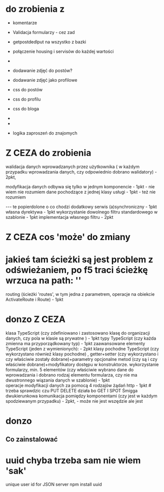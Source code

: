 # do zrobienia z 

- komentarze
- Validacja formularzy - cez zad
- getpostdedlput na wszystko z bazki
- połączenie housing i servisów do każdej wartości
- 
- dodawanie zdjęć do postów?
- dodawanie zdjęć jako profilowe
- css do postów
- css do profilu
- css do bloga
- 
- 

- logika zaproszeń do znajomych

# Z CEZA do zrobienia

walidacja danych wprowadzanych przez użytkownika ( w każdym przypadku wprowadzania danych, czy odpowiednio dobrano walidatory) - 2pkt,

modyfikacja danych odbywa się tylko w jednym komponencie - 1pkt - nie wiem nie rozumiem
dane pochodzące z jednej klasy usługi - 1pkt - też nie rozumiem

 --- te popierdolone o co chodzi
dodatkowy serwis (a)synchroniczny - 1pkt
własna dyrektywa - 1pkt
wykorzystanie dowolnego filtru standardowego w szablonie  - 1pkt
implementacja własnego filtru - 2pkt

# Z CEZA cos 'może' do zmiany

# jakieś tam ścieżki są jest problem z odświeżaniem, po f5 traci ścieżkę wrzuca na path: ''
routing (ścieżki 'routes', w tym jedna z parametrem, operacje na obiekcie ActivateRoute i Route) - 1pkt


# donzo Z CEZA 

klasa TypeScript (czy zdefiniowano i zastosowano klasę do organizacji danych, czy pola w klasie są prywatne ) - 1pkt
typy TypeScript (czy każda zmienna ma przyporządkowany typ) - 1pkt
zaawansowane elementy TypeScript (jeden z wymienionych): - 2pkt
klasy pochodne TypeScript (czy wykorzystano również klasy pochodne) ,
getter+setter (czy wykorzystano i  czy właściwie zostały dobrane)+parametry opcjonalne metod (czy są i czy właściwie dobrane)+modyfikatory dostępu w konstruktorze.
wykorzystanie formularzy, min. 5 elementów (czy właściwie wybrano dane do wprowadzania i dobrano rodzaj elementu formularza, czy nie ma dwustronnego wiązania danych w szablonie) - 1pkt    
operacje modyfikacji danych za pomocą 4 rodzajów żądań http - 1pkt # trzeba sprawdzic czu PUT DELETE działa bo GET I SPOT Śmigga
dwukierunkowa komunikacja pomiędzy komponentami (czy jest w każdym spodziewanym przypadku) - 2pkt, - może nie jest wszędzie ale jest


# donzo 



## Co zainstalować 

# uuid chyba trzeba sam nie wiem 'sak'
unique user id for JSON server
npm install uuid

